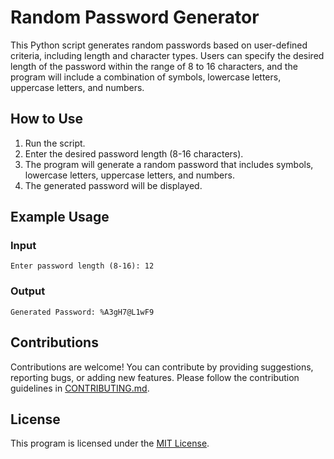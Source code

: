 # Random Password Generator

This Python script generates random passwords based on user-defined criteria, including length and character types. Users can specify the desired length of the password within the range of 8 to 16 characters, and the program will include a combination of symbols, lowercase letters, uppercase letters, and numbers.

## How to Use

1. Run the script.
2. Enter the desired password length (8-16 characters).
3. The program will generate a random password that includes symbols, lowercase letters, uppercase letters, and numbers.
4. The generated password will be displayed.

## Example Usage

### Input
```
Enter password length (8-16): 12
```

### Output
```
Generated Password: %A3gH7@L1wF9
```

## Contributions
Contributions are welcome! You can contribute by providing suggestions, reporting bugs, or adding new features. Please follow the contribution guidelines in [CONTRIBUTING.md](/CONTRIBUTING.md).

## License
This program is licensed under the [MIT License](LICENSE).
